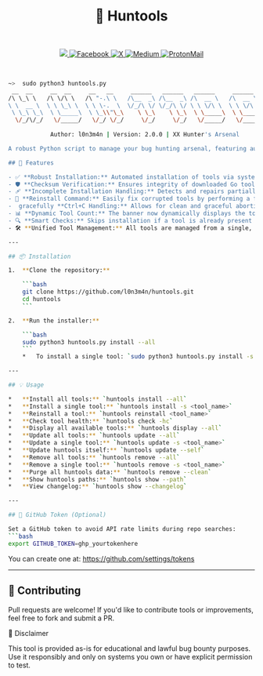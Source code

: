 <h1 align="center">🐞 Huntools</h1>
<br>
<p align="center">
    <a href="https://visitorbadge.io/status?path=https%3A%2F%2Fgithub.com%2Fl0n3m4n%2FSearchToolkit">
        <img src="https://api.visitorbadge.io/api/visitors?path=https%3A%2F%2Fgithub.com%2Fl0n3m4m%2Fbughunting-automation&label=Visitors&countColor=%2337d67a" />
    </a>
    <a href="https://www.facebook.com/UEVOLVJU">
        <img src="https://img.shields.io/badge/Facebook-%231877F2.svg?style=for-the-badge&logo=Facebook&logoColor=white" alt="Facebook">
    </a>
      <a href="https://www.twitter.com/UEVOLVJU">
        <img src="https://img.shields.io/badge/Twitter-%23000000.svg?style=for-the-badge&logo=X&logoColor=white" alt="X">
    </a>
    <a href="https://medium.com/@l0n3m4n">
        <img src="https://img.shields.io/badge/Medium-12100E?style=for-the-badge&logo=medium&logoColor=white" alt="Medium">
    </a> 
    <a href="mailto:l0n3m4n@proton.me">
      <img src="https://img.shields.io/badge/ProtonMail-6001D2?style=for-the-badge&logo=protonmail&logoColor=white" alt="ProtonMail">
    </a>
</p>
<br/>

```bash
~>  sudo python3 huntools.py
 __  __     __  __     __   __     ______   ______   ______     ______     __         ______    
/\ \_\ \   /\ \/\ \   /\ "-.\ \   /\__  _\ /\__  _\ /\  __ \   /\  __ \   /\ \       /\  __ _  \
\ \  __ \  \ \ \_\ \  \ \ \-.  \  \/_/\ \/ \/_/\ \/ \ \ \/\ \  \ \ \/\ \  \ \ \____  \ \___  \
 \ \_\ \_\  \ \_____\  \ \_\\"\_\    \ \_\    \ \_\  \ \_____\  \ \_____\  \ \_____\  \/\_____\
  \/_/\/_/   \/_____/   \/_/ \/_/     \/_/     \/_/   \/_____/   \/_____/   \/_____/   \/_____/
                                                                                                                      
            Author: l0n3m4n | Version: 2.0.0 | XX Hunter's Arsenal 

A robust Python script to manage your bug hunting arsenal, featuring automated installation, health checks, and updates for a comprehensive set of tools.

## 🚀 Features

- ✅ **Robust Installation:** Automated installation of tools via system package managers, pip, or Git cloning.
- 🛡️ **Checksum Verification:** Ensures integrity of downloaded Go tools to prevent corruption.
- 🩹 **Incomplete Installation Handling:** Detects and repairs partially cloned Git repositories.
- 🔄 **Reinstall Command:** Easily fix corrupted tools by performing a fresh reinstallation.
-  gracefully **Ctrl+C Handling:** Allows for clean and graceful abortion of ongoing processes.
- 📊 **Dynamic Tool Count:** The banner now dynamically displays the total number of available tools.
- 🔍 **Smart Checks:** Skips installation if a tool is already present in your system's PATH.
- 🛠️ **Unified Tool Management:** All tools are managed from a single, extensible data structure, making the script highly maintainable and scalable.

---

## 📦 Installation

1.  **Clone the repository:**

    ```bash
    git clone https://github.com/l0n3m4n/huntools.git
    cd huntools
    ```

2.  **Run the installer:**

    ```bash
    sudo python3 huntools.py install --all
    ```
    *   To install a single tool: `sudo python3 huntools.py install -s <tool_name>`

---

## 💡 Usage

*   **Install all tools:** `huntools install --all`
*   **Install a single tool:** `huntools install -s <tool_name>`
*   **Reinstall a tool:** `huntools reinstall <tool_name>`
*   **Check tool health:** `huntools check -hc`
*   **Display all available tools:** `huntools display --all`
*   **Update all tools:** `huntools update --all`
*   **Update a single tool:** `huntools update -s <tool_name>`
*   **Update huntools itself:** `huntools update --self`
*   **Remove all tools:** `huntools remove --all`
*   **Remove a single tool:** `huntools remove -s <tool_name>`
*   **Purge all huntools data:** `huntools remove --clean`
*   **Show huntools paths:** `huntools show --path`
*   **View changelog:** `huntools show --changelog`

---

## 🔐 GitHub Token (Optional)

Set a GitHub token to avoid API rate limits during repo searches:
```bash
export GITHUB_TOKEN=ghp_yourtokenhere
```
You can create one at: https://github.com/settings/tokens

---

## 🙌 Contributing
Pull requests are welcome! If you'd like to contribute tools or improvements, feel free to fork and submit a PR.

📣 Disclaimer

This tool is provided as-is for educational and lawful bug bounty purposes. Use it responsibly and only on systems you own or have explicit permission to test.

```